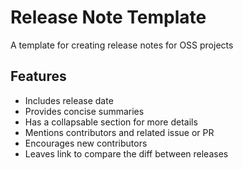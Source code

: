 # Release Note Template
A template for creating release notes for OSS projects

## Features
* Includes release date
* Provides concise summaries
* Has a collapsable section for more details
* Mentions contributors and related issue or PR
* Encourages new contributors
* Leaves link to compare the diff between releases
